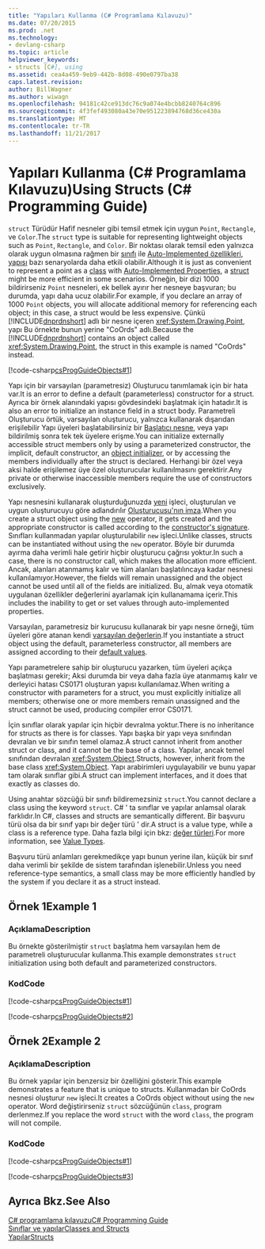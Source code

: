 ```yaml
---
title: "Yapıları Kullanma (C# Programlama Kılavuzu)"
ms.date: 07/20/2015
ms.prod: .net
ms.technology:
- devlang-csharp
ms.topic: article
helpviewer_keywords:
- structs [C#], using
ms.assetid: cea4a459-9eb9-442b-8d08-490e0797ba38
caps.latest.revision: 
author: BillWagner
ms.author: wiwagn
ms.openlocfilehash: 94181c42ce913dc76c9a074e4bcbb8240764c896
ms.sourcegitcommit: 4f3fef493080a43e70e951223894768d36ce430a
ms.translationtype: MT
ms.contentlocale: tr-TR
ms.lasthandoff: 11/21/2017
---
```

# <a name="using-structs-c-programming-guide"></a><span data-ttu-id="83582-102">Yapıları Kullanma (C# Programlama Kılavuzu)</span><span class="sxs-lookup"><span data-stu-id="83582-102">Using Structs (C# Programming Guide)</span></span>
<span data-ttu-id="83582-103">`struct` Türüdür Hafif nesneler gibi temsil etmek için uygun `Point`, `Rectangle`, ve `Color`.</span><span class="sxs-lookup"><span data-stu-id="83582-103">The `struct` type is suitable for representing lightweight objects such as `Point`, `Rectangle`, and `Color`.</span></span> <span data-ttu-id="83582-104">Bir noktası olarak temsil eden yalnızca olarak uygun olmasına rağmen bir [sınıfı](../../../csharp/language-reference/keywords/class.md) ile [Auto-Implemented özellikleri](../../../csharp/programming-guide/classes-and-structs/auto-implemented-properties.md), [yapısı](../../../csharp/language-reference/keywords/struct.md) bazı senaryolarda daha etkili olabilir.</span><span class="sxs-lookup"><span data-stu-id="83582-104">Although it is just as convenient to represent a point as a [class](../../../csharp/language-reference/keywords/class.md) with [Auto-Implemented Properties](../../../csharp/programming-guide/classes-and-structs/auto-implemented-properties.md), a [struct](../../../csharp/language-reference/keywords/struct.md) might be more efficient in some scenarios.</span></span> <span data-ttu-id="83582-105">Örneğin, bir dizi 1000 bildirirseniz `Point` nesneleri, ek bellek ayırır her nesneye başvuran; bu durumda, yapı daha ucuz olabilir.</span><span class="sxs-lookup"><span data-stu-id="83582-105">For example, if you declare an array of 1000 `Point` objects, you will allocate additional memory for referencing each object; in this case, a struct would be less expensive.</span></span> <span data-ttu-id="83582-106">Çünkü [!INCLUDE[dnprdnshort](~/includes/dnprdnshort-md.md)] adlı bir nesne içeren <xref:System.Drawing.Point>, yapı Bu örnekte bunun yerine "CoOrds" adlı.</span><span class="sxs-lookup"><span data-stu-id="83582-106">Because the [!INCLUDE[dnprdnshort](~/includes/dnprdnshort-md.md)] contains an object called <xref:System.Drawing.Point>, the struct in this example is named "CoOrds" instead.</span></span>  
  
 [!code-csharp[csProgGuideObjects#1](../../../csharp/programming-guide/classes-and-structs/codesnippet/CSharp/using-structs_1.cs)]  
  
 <span data-ttu-id="83582-107">Yapı için bir varsayılan (parametresiz) Oluşturucu tanımlamak için bir hata var.</span><span class="sxs-lookup"><span data-stu-id="83582-107">It is an error to define a default (parameterless) constructor for a struct.</span></span> <span data-ttu-id="83582-108">Ayrıca bir örnek alanındaki yapısı gövdesindeki başlatmak için hatadır.</span><span class="sxs-lookup"><span data-stu-id="83582-108">It is also an error to initialize an instance field in a struct body.</span></span> <span data-ttu-id="83582-109">Parametreli Oluşturucu örtük, varsayılan oluşturucu, yalnızca kullanarak dışarıdan erişilebilir Yapı üyeleri başlatabilirsiniz bir [Başlatıcı nesne](../../../csharp/programming-guide/classes-and-structs/object-and-collection-initializers.md), veya yapı bildirilmiş sonra tek tek üyelere erişme.</span><span class="sxs-lookup"><span data-stu-id="83582-109">You can initialize externally accessible struct members only by using a parameterized constructor, the implicit, default constructor, an [object initializer](../../../csharp/programming-guide/classes-and-structs/object-and-collection-initializers.md), or by accessing the members individually after the struct is declared.</span></span> <span data-ttu-id="83582-110">Herhangi bir özel veya aksi halde erişilemez üye özel oluşturucular kullanılmasını gerektirir.</span><span class="sxs-lookup"><span data-stu-id="83582-110">Any private or otherwise inaccessible members require the use of constructors exclusively.</span></span>
  
 <span data-ttu-id="83582-111">Yapı nesnesini kullanarak oluşturduğunuzda [yeni](../../../csharp/language-reference/keywords/new.md) işleci, oluşturulan ve uygun oluşturucuyu göre adlandırılır [Oluşturucusu'nın imza](../../../csharp/programming-guide/classes-and-structs/constructors.md#constructor-syntax).</span><span class="sxs-lookup"><span data-stu-id="83582-111">When you create a struct object using the [new](../../../csharp/language-reference/keywords/new.md) operator, it gets created and the appropriate constructor is called according to the [constructor's signature](../../../csharp/programming-guide/classes-and-structs/constructors.md#constructor-syntax).</span></span> <span data-ttu-id="83582-112">Sınıfları kullanmadan yapılar oluşturulabilir `new` işleci.</span><span class="sxs-lookup"><span data-stu-id="83582-112">Unlike classes, structs can be instantiated without using the `new` operator.</span></span> <span data-ttu-id="83582-113">Böyle bir durumda ayırma daha verimli hale getirir hiçbir oluşturucu çağrısı yoktur.</span><span class="sxs-lookup"><span data-stu-id="83582-113">In such a case, there is no constructor call, which makes the allocation more efficient.</span></span> <span data-ttu-id="83582-114">Ancak, alanları atanmamış kalır ve tüm alanları başlatılıncaya kadar nesnesi kullanılamıyor.</span><span class="sxs-lookup"><span data-stu-id="83582-114">However, the fields will remain unassigned and the object cannot be used until all of the fields are initialized.</span></span> <span data-ttu-id="83582-115">Bu, almak veya otomatik uygulanan özellikler değerlerini ayarlamak için kullanamama içerir.</span><span class="sxs-lookup"><span data-stu-id="83582-115">This includes the inability to get or set values through auto-implemented properties.</span></span>
 
 <span data-ttu-id="83582-116">Varsayılan, parametresiz bir kurucusu kullanarak bir yapı nesne örneği, tüm üyeleri göre atanan kendi [varsayılan değerlerin](../../../csharp/programming-guide/statements-expressions-operators/default-value-expressions.md).</span><span class="sxs-lookup"><span data-stu-id="83582-116">If you instantiate a struct object using the default, parameterless constructor, all members are assigned according to their [default values](../../../csharp/programming-guide/statements-expressions-operators/default-value-expressions.md).</span></span>
  
 <span data-ttu-id="83582-117">Yapı parametrelere sahip bir oluşturucu yazarken, tüm üyeleri açıkça başlatması gerekir; Aksi durumda bir veya daha fazla üye atanmamış kalır ve derleyici hatası CS0171 oluşturan yapısı kullanılamaz.</span><span class="sxs-lookup"><span data-stu-id="83582-117">When writing a constructor with parameters for a struct, you must explicitly initialize all members; otherwise one or more members remain unassigned and the struct cannot be used, producing compiler error CS0171.</span></span>  
  
 <span data-ttu-id="83582-118">İçin sınıflar olarak yapılar için hiçbir devralma yoktur.</span><span class="sxs-lookup"><span data-stu-id="83582-118">There is no inheritance for structs as there is for classes.</span></span> <span data-ttu-id="83582-119">Yapı başka bir yapı veya sınıfından devralan ve bir sınıfın temel olamaz.</span><span class="sxs-lookup"><span data-stu-id="83582-119">A struct cannot inherit from another struct or class, and it cannot be the base of a class.</span></span> <span data-ttu-id="83582-120">Yapılar, ancak temel sınıfından devralan <xref:System.Object>.</span><span class="sxs-lookup"><span data-stu-id="83582-120">Structs, however, inherit from the base class <xref:System.Object>.</span></span> <span data-ttu-id="83582-121">Yapı arabirimleri uygulayabilir ve bunu yapar tam olarak sınıflar gibi.</span><span class="sxs-lookup"><span data-stu-id="83582-121">A struct can implement interfaces, and it does that exactly as classes do.</span></span>  
  
 <span data-ttu-id="83582-122">Using anahtar sözcüğü bir sınıfı bildiremezsiniz `struct`.</span><span class="sxs-lookup"><span data-stu-id="83582-122">You cannot declare a class using the keyword `struct`.</span></span> <span data-ttu-id="83582-123">C# ' ta sınıflar ve yapılar anlamsal olarak farklıdır.</span><span class="sxs-lookup"><span data-stu-id="83582-123">In C#, classes and structs are semantically different.</span></span> <span data-ttu-id="83582-124">Bir başvuru türü olsa da bir sınıf yapı bir değer türü ' dir.</span><span class="sxs-lookup"><span data-stu-id="83582-124">A struct is a value type, while a class is a reference type.</span></span> <span data-ttu-id="83582-125">Daha fazla bilgi için bkz: [değer türleri](../../../csharp/language-reference/keywords/value-types.md).</span><span class="sxs-lookup"><span data-stu-id="83582-125">For more information, see [Value Types](../../../csharp/language-reference/keywords/value-types.md).</span></span>  
  
 <span data-ttu-id="83582-126">Başvuru türü anlamları gerekmedikçe yapı bunun yerine ilan, küçük bir sınıf daha verimli bir şekilde de sistem tarafından işlenebilir.</span><span class="sxs-lookup"><span data-stu-id="83582-126">Unless you need reference-type semantics, a small class may be more efficiently handled by the system if you declare it as a struct instead.</span></span>  
  
## <a name="example-1"></a><span data-ttu-id="83582-127">Örnek 1</span><span class="sxs-lookup"><span data-stu-id="83582-127">Example 1</span></span>  
  
### <a name="description"></a><span data-ttu-id="83582-128">Açıklama</span><span class="sxs-lookup"><span data-stu-id="83582-128">Description</span></span>  
 <span data-ttu-id="83582-129">Bu örnekte gösterilmiştir `struct` başlatma hem varsayılan hem de parametreli oluşturucular kullanma.</span><span class="sxs-lookup"><span data-stu-id="83582-129">This example demonstrates `struct` initialization using both default and parameterized constructors.</span></span>  
  
### <a name="code"></a><span data-ttu-id="83582-130">Kod</span><span class="sxs-lookup"><span data-stu-id="83582-130">Code</span></span>  
 [!code-csharp[csProgGuideObjects#1](../../../csharp/programming-guide/classes-and-structs/codesnippet/CSharp/using-structs_1.cs)]  
  
 [!code-csharp[csProgGuideObjects#2](../../../csharp/programming-guide/classes-and-structs/codesnippet/CSharp/using-structs_2.cs)]  
  
## <a name="example-2"></a><span data-ttu-id="83582-131">Örnek 2</span><span class="sxs-lookup"><span data-stu-id="83582-131">Example 2</span></span>  
  
### <a name="description"></a><span data-ttu-id="83582-132">Açıklama</span><span class="sxs-lookup"><span data-stu-id="83582-132">Description</span></span>  
 <span data-ttu-id="83582-133">Bu örnek yapılar için benzersiz bir özelliğini gösterir.</span><span class="sxs-lookup"><span data-stu-id="83582-133">This example demonstrates a feature that is unique to structs.</span></span> <span data-ttu-id="83582-134">Kullanmadan bir CoOrds nesnesi oluşturur `new` işleci.</span><span class="sxs-lookup"><span data-stu-id="83582-134">It creates a CoOrds object without using the `new` operator.</span></span> <span data-ttu-id="83582-135">Word değiştirirseniz `struct` sözcüğünün `class`, program derlenmez.</span><span class="sxs-lookup"><span data-stu-id="83582-135">If you replace the word `struct` with the word `class`, the program will not compile.</span></span>  
  
### <a name="code"></a><span data-ttu-id="83582-136">Kod</span><span class="sxs-lookup"><span data-stu-id="83582-136">Code</span></span>  
 [!code-csharp[csProgGuideObjects#1](../../../csharp/programming-guide/classes-and-structs/codesnippet/CSharp/using-structs_1.cs)]  
  
 [!code-csharp[csProgGuideObjects#3](../../../csharp/programming-guide/classes-and-structs/codesnippet/CSharp/using-structs_3.cs)]  
  
## <a name="see-also"></a><span data-ttu-id="83582-137">Ayrıca Bkz.</span><span class="sxs-lookup"><span data-stu-id="83582-137">See Also</span></span>  
 [<span data-ttu-id="83582-138">C# programlama kılavuzu</span><span class="sxs-lookup"><span data-stu-id="83582-138">C# Programming Guide</span></span>](../../../csharp/programming-guide/index.md)  
 [<span data-ttu-id="83582-139">Sınıflar ve yapılar</span><span class="sxs-lookup"><span data-stu-id="83582-139">Classes and Structs</span></span>](../../../csharp/programming-guide/classes-and-structs/index.md)  
 [<span data-ttu-id="83582-140">Yapılar</span><span class="sxs-lookup"><span data-stu-id="83582-140">Structs</span></span>](../../../csharp/programming-guide/classes-and-structs/structs.md)
